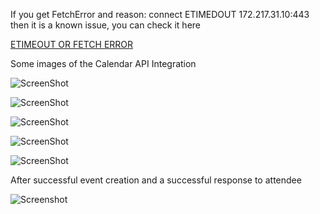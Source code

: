 If you get FetchError and reason: connect ETIMEDOUT 172.217.31.10:443 then it is a known issue, you can check it here

[ETIMEOUT OR FETCH ERROR](https://github.com/googleapis/google-auth-library-nodejs/issues/283)

Some images of the Calendar API Integration

![ScreenShot](https://i.imgur.com/WKF8tqd.png)

![ScreenShot](https://i.imgur.com/5pyb0ZS.png)

![ScreenShot](https://i.imgur.com/bNQPhZA.png)

![ScreenShot](https://i.imgur.com/D8ajzkp.png)

![ScreenShot](https://i.imgur.com/UZHHrZs.png)

After successful event creation and a successful response to attendee

![Screenshot](https://i.imgur.com/gIqmf5S.png)
